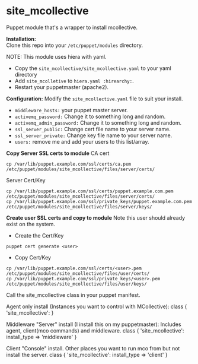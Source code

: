 site_mcollective
================

Puppet module that's a wrapper to install mcollective.

**Installation:** \
Clone this repo into your `/etc/puppet/modules` directory.

NOTE: This module uses hiera with yaml.
  - Copy the `site_mcollective/site_mcollective.yaml` to your yaml directory
  - Add `site_mcolletive` to `hiera.yaml :hirearchy:`. 
  - Restart your puppetmaster (apache2).

**Configuration:**
Modify the `site_mcollective.yaml` file to suit your install.
  - `middleware_hosts:` your puppet master server.
  - `activemq_password:` Change it to something long and random.
  - `activemq_admin_password:` Change it to something long and random.
  - `ssl_server_public:` Change cert file name to your server name.
  - `ssl_server_private:` Change key file name to your server name.
  - `users:` remove me and add your users to this list/array.

**Copy Server SSL certs to module**
CA cert
```
cp /var/lib/puppet.example.com/ssl/certs/ca.pem /etc/puppet/modules/site_mcollective/files/server/certs/
```
Server Cert/Key
```
cp /var/lib/puppet.example.com/ssl/certs/puppet.example.com.pem /etc/puppet/modules/site_mcollective/files/server/certs/
cp /var/lib/puppet.example.com/ssl/private_keys/puppet.example.com.pem /etc/puppet/modules/site_mcollective/files/server/keys/
```

**Create user SSL certs and copy to module**
  Note this user should already exist on the system.
  - Create the Cert/Key
```
puppet cert generate <user>
```
  - Copy Cert/Key
```
cp /var/lib/puppet.example.com/ssl/certs/<user>.pem /etc/puppet/modules/site_mcollective/files/user/certs/
cp /var/lib/puppet.example.com/ssl/private_keys/<user>.pem /etc/puppet/modules/site_mcollective/files/user/keys/
```
Call the site_mcollective class in your puppet manifest.

Agent only install (Instances you want to control with MCollective): 
  class { 'site_mcollective': }

Middleware "Server" install (I install this on my puppetmaster):
  Includes agent, client(mco commands) and middleware.
  class { 'site_mcollective': install_type => 'middleware' }

Client "Console" install. 
  Other places you want to run mco from but not install the server.
  class { 'site_mcollective': install_type => 'client' }


